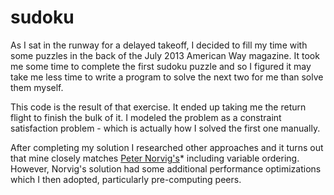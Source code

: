 sudoku
======

As I sat in the runway for a delayed takeoff, I decided to fill my time with some puzzles in the back of the July 2013 American Way magazine.  It took me some time to complete the first sudoku puzzle and so I figured it may take me less time to write a program to solve the next two for me than solve them myself.

This code is the result of that exercise.  It ended up taking me the return flight to finish the bulk of it.  I modeled the problem as a constraint satisfaction problem - which is actually how I solved the first one manually.

After completing my solution I researched other approaches and it turns out that mine closely matches [Peter Norvig's](http://norvig.com/sudoku.html)* including variable ordering.  However, Norvig's solution had some additional performance optimizations which I then adopted, particularly pre-computing peers.
